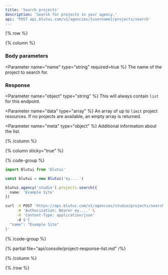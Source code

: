 ```yaml
---
title: 'Search projects'
description: 'Search for projects in your agency.'
api: 'POST api.blutui.com/v1/agencies/{username}/projects/search'
---
```


{% row %}

{% column %}
### Body parameters

<Parameter name="name" type="string" required=true %}
The name of the project to search for.
</Parameter>

### Response

<Parameter name="object" type="string" %}
This will always contain `list` for this endpoint.
</Parameter>

<Parameter name="data" type="array" %}
An array of up to `limit` project resources. If no projects are available, an empty array is returned.
</Parameter>

<Parameter name="meta" type="object" %}
Additional information about the list.
</Parameter>

{% /column %}

{% column sticky="true" %}

{% code-group %}

```ts {% process=false filename="Node.js" %}
import Blutui from 'blutui'

const blutui = new Blutui('ey....')

blutui.agency('studio').projects.search({
  name: 'Example Site'
})
```

```bash {% process=false filename="cURL" %}
curl -X POST 'https://api.blutui.com/v1/agencies/studio/projects/search' \
     -H 'Authorization: Bearer ey....' \
     -H 'Content-Type: application/json'
     -d $'{
  "name": "Example Site"
}'
```

{% /code-group %}

{% partial file="api/console/project-response-list.md" /%}

{% /column %}

{% /row %}
